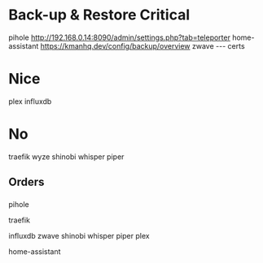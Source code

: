 # Back-up & Restore Critical

pihole
  http://192.168.0.14:8090/admin/settings.php?tab=teleporter
home-assistant
  https://kmanhq.dev/config/backup/overview
zwave
--- certs

# Nice
plex
influxdb

# No

traefik
wyze
shinobi
whisper
piper


##
## Orders
###
pihole

traefik

influxdb
zwave
shinobi
whisper
piper
plex

home-assistant
